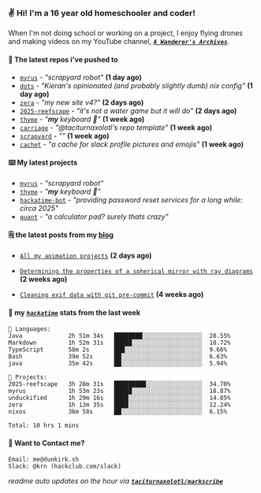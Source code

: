 ### ✌️ Hi! I'm a 16 year old homeschooler and coder!

When I'm not doing school or working on a project, I enjoy flying drones and making videos on my YouTube channel, [**_`A Wanderer's Archives`_**](https://youtube.com/@wanderer.archives).

#### 👷 The latest repos i've pushed to

- [`myrus`](https://github.com/taciturnaxolotl/myrus) - _"scrapyard robot"_ **(1 day ago)**
- [`dots`](https://github.com/taciturnaxolotl/dots) - _"Kieran's opinionated (and probably slightly dumb) nix config"_ **(1 day ago)**
- [`zera`](https://github.com/taciturnaxolotl/zera) - _"my new site v4?"_ **(2 days ago)**
- [`2025-reefscape`](https://github.com/df1317/2025-reefscape) - _"it's not a water game but it will do"_ **(2 days ago)**
- [`thyme`](https://github.com/taciturnaxolotl/thyme) - _"**my** keyboard 🫶"_ **(1 week ago)**
- [`carriage`](https://github.com/taciturnaxolotl/carriage) - _"@taciturnaxolotl's repo template"_ **(1 week ago)**
- [`scrapyard`](https://github.com/hackclub/scrapyard) - _""_ **(1 week ago)**
- [`cachet`](https://github.com/taciturnaxolotl/cachet) - _"a cache for slack profile pictures and emojis"_ **(1 week ago)**

#### ⌨️ My latest projects

- [`myrus`](https://github.com/taciturnaxolotl/myrus) - _"scrapyard robot"_
- [`thyme`](https://github.com/taciturnaxolotl/thyme) - _"**my** keyboard 🫶"_
- [`hackatime-bot`](https://github.com/taciturnaxolotl/hackatime-bot) - _"providing password reset services for a long while: circa 2025"_
- [`quant`](https://github.com/taciturnaxolotl/quant) - _"a calculator pad? surely thats crazy"_

#### 🗒️ the latest posts from my [blog](https://dunkirk.sh)

- [`All my animation projects`](https://dunkirk.sh/blog/my-animations/) **(2 days ago)**

- [`Determining the properties of a spherical mirror with ray diagrams`](https://dunkirk.sh/blog/spherical-ray-diagrams/) **(2 weeks ago)**

- [`Cleaning exif data with git pre-commit`](https://dunkirk.sh/blog/remove-exif-git-hook/) **(4 weeks ago)**



#### 📡 my [_`hackatime`_](https://waka.hackclub.com) stats from the last week

```text
💾 Languages:
Java             2h 51m 34s   ████████░░░░░░░░░░░░░░░░░  28.55%
Markdown         1h 52m 31s   █████░░░░░░░░░░░░░░░░░░░░  18.72%
TypeScript       58m 2s       ███░░░░░░░░░░░░░░░░░░░░░░  9.66%
Bash             39m 52s      ██░░░░░░░░░░░░░░░░░░░░░░░  6.63%
java             35m 42s      ██░░░░░░░░░░░░░░░░░░░░░░░  5.94%

💼 Projects:
2025-reefscape   3h 28m 31s   █████████░░░░░░░░░░░░░░░░  34.70%
myrus            1h 53m 23s   █████░░░░░░░░░░░░░░░░░░░░  18.87%
unduckified      1h 29m 16s   ████░░░░░░░░░░░░░░░░░░░░░  14.85%
zera             1h 13m 35s   ████░░░░░░░░░░░░░░░░░░░░░  12.24%
nixos            36m 58s      ██░░░░░░░░░░░░░░░░░░░░░░░  6.15%

Total: 10 hrs 1 mins
```

#### 📮 Want to Contact me?

```text
Email: me@dunkirk.sh
Slack: @krn (hackclub.com/slack)
```

_readme auto updates on the hour via [**`taciturnaxolotl/markscribe`**](https://github.com/taciturnaxolotl/markscribe)_
